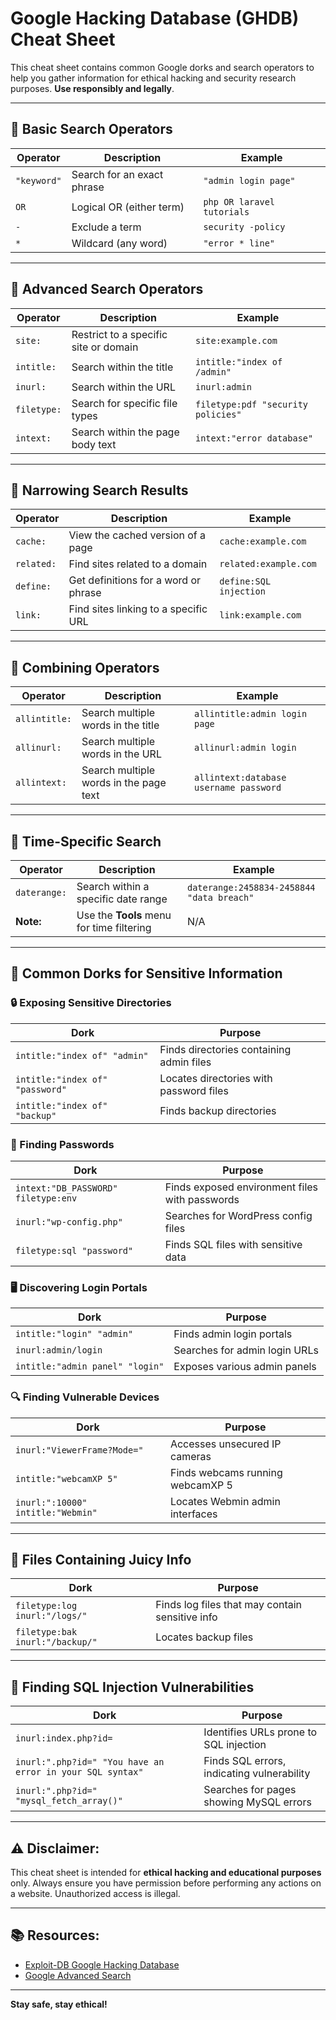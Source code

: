# Google Hacking Database (GHDB) Cheat Sheet

This cheat sheet contains common Google dorks and search operators to help you gather information for ethical hacking and security research purposes. **Use responsibly and legally**.

---

## 📌 Basic Search Operators

| Operator                 | Description                                | Example                        |
|--------------------------|--------------------------------------------|--------------------------------|
| `"keyword"`               | Search for an exact phrase                 | `"admin login page"`           |
| `OR`                     | Logical OR (either term)                   | `php OR laravel tutorials`     |
| `-`                      | Exclude a term                             | `security -policy`             |
| `*`                      | Wildcard (any word)                        | `"error * line"`               |

---

## 📌 Advanced Search Operators

| Operator                 | Description                                | Example                                        |
|--------------------------|--------------------------------------------|------------------------------------------------|
| `site:`                  | Restrict to a specific site or domain      | `site:example.com`                             |
| `intitle:`               | Search within the title                    | `intitle:"index of /admin"`                    |
| `inurl:`                 | Search within the URL                      | `inurl:admin`                                  |
| `filetype:`              | Search for specific file types             | `filetype:pdf "security policies"`             |
| `intext:`                | Search within the page body text           | `intext:"error database"`                      |

---

## 📌 Narrowing Search Results

| Operator                 | Description                                | Example                                        |
|--------------------------|--------------------------------------------|------------------------------------------------|
| `cache:`                 | View the cached version of a page          | `cache:example.com`                            |
| `related:`               | Find sites related to a domain             | `related:example.com`                          |
| `define:`                | Get definitions for a word or phrase       | `define:SQL injection`                         |
| `link:`                  | Find sites linking to a specific URL       | `link:example.com`                             |

---

## 📌 Combining Operators

| Operator                 | Description                                | Example                                        |
|--------------------------|--------------------------------------------|------------------------------------------------|
| `allintitle:`            | Search multiple words in the title         | `allintitle:admin login page`                  |
| `allinurl:`              | Search multiple words in the URL           | `allinurl:admin login`                         |
| `allintext:`             | Search multiple words in the page text     | `allintext:database username password`         |

---

## 📌 Time-Specific Search

| Operator                 | Description                                | Example                                        |
|--------------------------|--------------------------------------------|------------------------------------------------|
| `daterange:`             | Search within a specific date range        | `daterange:2458834-2458844 "data breach"`      |
| **Note:**                | Use the **Tools** menu for time filtering  | N/A                                            |

---

## 📌 Common Dorks for Sensitive Information

### 🔒 Exposing Sensitive Directories

| Dork                                | Purpose                                     |
|-------------------------------------|---------------------------------------------|
| `intitle:"index of" "admin"`        | Finds directories containing admin files    |
| `intitle:"index of" "password"`     | Locates directories with password files     |
| `intitle:"index of" "backup"`       | Finds backup directories                    |

### 🔑 Finding Passwords

| Dork                                | Purpose                                     |
|-------------------------------------|---------------------------------------------|
| `intext:"DB_PASSWORD" filetype:env` | Finds exposed environment files with passwords |
| `inurl:"wp-config.php"`             | Searches for WordPress config files         |
| `filetype:sql "password"`           | Finds SQL files with sensitive data         |

### 🖥 Discovering Login Portals

| Dork                                | Purpose                                     |
|-------------------------------------|---------------------------------------------|
| `intitle:"login" "admin"`           | Finds admin login portals                   |
| `inurl:admin/login`                 | Searches for admin login URLs               |
| `intitle:"admin panel" "login"`     | Exposes various admin panels                |

### 🔍 Finding Vulnerable Devices

| Dork                                | Purpose                                     |
|-------------------------------------|---------------------------------------------|
| `inurl:"ViewerFrame?Mode="`         | Accesses unsecured IP cameras               |
| `intitle:"webcamXP 5"`              | Finds webcams running webcamXP 5            |
| `inurl:":10000" intitle:"Webmin"`   | Locates Webmin admin interfaces             |

---

## 📌 Files Containing Juicy Info

| Dork                                | Purpose                                     |
|-------------------------------------|---------------------------------------------|
| `filetype:log inurl:"/logs/"`       | Finds log files that may contain sensitive info |
| `filetype:bak inurl:"/backup/"`     | Locates backup files                       |

---

## 📌 Finding SQL Injection Vulnerabilities

| Dork                                | Purpose                                     |
|-------------------------------------|---------------------------------------------|
| `inurl:index.php?id=`               | Identifies URLs prone to SQL injection      |
| `inurl:".php?id=" "You have an error in your SQL syntax"` | Finds SQL errors, indicating vulnerability |
| `inurl:".php?id=" "mysql_fetch_array()"` | Searches for pages showing MySQL errors   |

---

## ⚠️ **Disclaimer:**
This cheat sheet is intended for **ethical hacking and educational purposes** only. Always ensure you have permission before performing any actions on a website. Unauthorized access is illegal.

---

## 📚 **Resources:**
- [Exploit-DB Google Hacking Database](https://www.exploit-db.com/google-hacking-database)
- [Google Advanced Search](https://www.google.com/advanced_search)

---

**Stay safe, stay ethical!**
